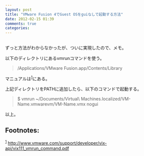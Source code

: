 ```yaml
---
layout: post
title: "VMware Fusion 4でGuest OSをguiなしで起動する方法"
date: 2012-02-15 01:39
comments: true
categories:
---
```


<div id="outline-container-1" class="outline-2">
<h2 id="sec-1"></h2>
<div class="outline-text-2" id="text-1">

<p>ずっと方法がわからなかったが、ついに実現したので、メモ。
</p>
<p>
以下のディレクトリにあるvmrunコマンドを使う。
</p><blockquote>

<p>/Applications/VMware Fusion.app/Contents/Library
</p>
</blockquote>


<p>
マニュアルは<sup><a class="footref" name="fnr.1" href="#fn.1">1</a></sup>にある。
</p>
<p>
上記ディレクトリをPATHに追加したら、以下のコマンドで起動する。
</p><blockquote>

<p>$ vmrun ~/Documents/Virtual\ Machines.localized/VM-Name.vmwarevm/VM-Name.vmx nogui
</p>
</blockquote>


<p>
以上。
</p>

<div id="footnotes">
<h2 class="footnotes">Footnotes: </h2>
<div id="text-footnotes">
<p class="footnote"><sup><a class="footnum" name="fn.1" href="#fnr.1">1</a></sup> <a href="http://www.vmware.com/support/developer/vix-api/vix111_vmrun_command.pdf">http://www.vmware.com/support/developer/vix-api/vix111_vmrun_command.pdf</a>
</p></div>
</div>

</div>
</div>
